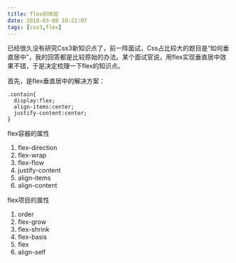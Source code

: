 ```yaml
---
title: flex初体验
date: 2018-03-08 10:22:07
tags: [css3,flex]
---
```


已经很久没有研究Css3新知识点了，前一阵面试，Css占比较大的题目是“如何垂直居中”，我的回答都是比较原始的办法。某个面试官说，用flex实现垂直居中效果不错，于是决定梳理一下flex的知识点。

首先，是flex垂直居中的解决方案：
```
.contain{
  display:flex;
  align-items:center;
  justify-content:center;
}
```

flex容器的属性
1. flex-direction
2. flex-wrap
3. flex-flow
4. justify-content
5. align-items
6. align-content

flex项目的属性
1. order
2. flex-grow
3. flex-shrink
4. flex-basis
5. flex
6. align-self

